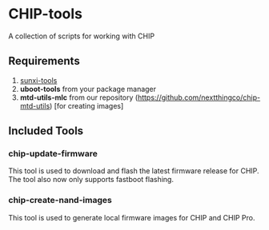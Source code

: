 # CHIP-tools
A collection of scripts for working with CHIP

## Requirements
1. [sunxi-tools](https://github.com/linux-sunxi/sunxi-tools.git)
2. **uboot-tools** from your package manager
3. **mtd-utils-mlc** from our repository (https://github.com/nextthingco/chip-mtd-utils) [for creating images]

## Included Tools
### chip-update-firmware
This tool is used to download and flash the latest firmware release for CHIP. The tool also now only supports fastboot flashing.

### chip-create-nand-images
This tool is used to generate local firmware images for CHIP and CHIP Pro.

